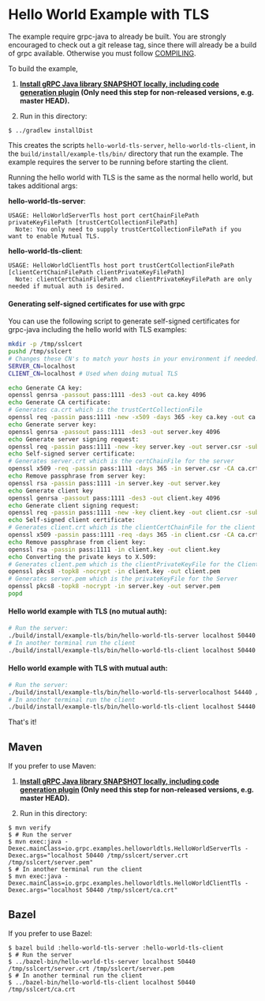 Hello World Example with TLS
==============================================

The example require grpc-java to already be built. You are strongly encouraged
to check out a git release tag, since there will already be a build of grpc
available. Otherwise you must follow [COMPILING](../COMPILING.md).

To build the example,

1. **[Install gRPC Java library SNAPSHOT locally, including code generation plugin](../../COMPILING.md) (Only need this step for non-released versions, e.g. master HEAD).**

2. Run in this directory:
```
$ ../gradlew installDist
```

This creates the scripts `hello-world-tls-server`, `hello-world-tls-client`,
in the
`build/install/example-tls/bin/` directory that run the example. The
example requires the server to be running before starting the client.

Running the hello world with TLS is the same as the normal hello world, but takes additional args:

**hello-world-tls-server**:

```text
USAGE: HelloWorldServerTls host port certChainFilePath privateKeyFilePath [trustCertCollectionFilePath]
  Note: You only need to supply trustCertCollectionFilePath if you want to enable Mutual TLS.
```

**hello-world-tls-client**:

```text
USAGE: HelloWorldClientTls host port trustCertCollectionFilePath [clientCertChainFilePath clientPrivateKeyFilePath]
  Note: clientCertChainFilePath and clientPrivateKeyFilePath are only needed if mutual auth is desired.
```

#### Generating self-signed certificates for use with grpc

You can use the following script to generate self-signed certificates for grpc-java including the hello world with TLS examples:

```bash
mkdir -p /tmp/sslcert
pushd /tmp/sslcert
# Changes these CN's to match your hosts in your environment if needed.
SERVER_CN=localhost
CLIENT_CN=localhost # Used when doing mutual TLS

echo Generate CA key:
openssl genrsa -passout pass:1111 -des3 -out ca.key 4096
echo Generate CA certificate:
# Generates ca.crt which is the trustCertCollectionFile
openssl req -passin pass:1111 -new -x509 -days 365 -key ca.key -out ca.crt -subj "/CN=${SERVER_CN}"
echo Generate server key:
openssl genrsa -passout pass:1111 -des3 -out server.key 4096
echo Generate server signing request:
openssl req -passin pass:1111 -new -key server.key -out server.csr -subj "/CN=${SERVER_CN}"
echo Self-signed server certificate:
# Generates server.crt which is the certChainFile for the server
openssl x509 -req -passin pass:1111 -days 365 -in server.csr -CA ca.crt -CAkey ca.key -set_serial 01 -out server.crt 
echo Remove passphrase from server key:
openssl rsa -passin pass:1111 -in server.key -out server.key
echo Generate client key
openssl genrsa -passout pass:1111 -des3 -out client.key 4096
echo Generate client signing request:
openssl req -passin pass:1111 -new -key client.key -out client.csr -subj "/CN=${CLIENT_CN}"
echo Self-signed client certificate:
# Generates client.crt which is the clientCertChainFile for the client (need for mutual TLS only)
openssl x509 -passin pass:1111 -req -days 365 -in client.csr -CA ca.crt -CAkey ca.key -set_serial 01 -out client.crt
echo Remove passphrase from client key:
openssl rsa -passin pass:1111 -in client.key -out client.key
echo Converting the private keys to X.509:
# Generates client.pem which is the clientPrivateKeyFile for the Client (needed for mutual TLS only)
openssl pkcs8 -topk8 -nocrypt -in client.key -out client.pem
# Generates server.pem which is the privateKeyFile for the Server
openssl pkcs8 -topk8 -nocrypt -in server.key -out server.pem
popd
```

#### Hello world example with TLS (no mutual auth):

```bash
# Run the server:
./build/install/example-tls/bin/hello-world-tls-server localhost 50440 /tmp/sslcert/server.crt /tmp/sslcert/server.pem
# In another terminal run the client
./build/install/example-tls/bin/hello-world-tls-client localhost 50440 /tmp/sslcert/ca.crt
```

#### Hello world example with TLS with mutual auth:

```bash
# Run the server:
./build/install/example-tls/bin/hello-world-tls-serverlocalhost 54440 /tmp/sslcert/server.crt /tmp/sslcert/server.pem /tmp/sslcert/ca.crt
# In another terminal run the client
./build/install/example-tls/bin/hello-world-tls-client localhost 54440 /tmp/sslcert/ca.crt /tmp/sslcert/client.crt /tmp/sslcert/client.pem
```

That's it!

## Maven

If you prefer to use Maven:

1. **[Install gRPC Java library SNAPSHOT locally, including code generation plugin](../../COMPILING.md) (Only need this step for non-released versions, e.g. master HEAD).**

2. Run in this directory:
```
$ mvn verify
$ # Run the server
$ mvn exec:java -Dexec.mainClass=io.grpc.examples.helloworldtls.HelloWorldServerTls -Dexec.args="localhost 50440 /tmp/sslcert/server.crt /tmp/sslcert/server.pem"
$ # In another terminal run the client
$ mvn exec:java -Dexec.mainClass=io.grpc.examples.helloworldtls.HelloWorldClientTls -Dexec.args="localhost 50440 /tmp/sslcert/ca.crt"
```

## Bazel

If you prefer to use Bazel:
```
$ bazel build :hello-world-tls-server :hello-world-tls-client
$ # Run the server
$ ../bazel-bin/hello-world-tls-server localhost 50440 /tmp/sslcert/server.crt /tmp/sslcert/server.pem
$ # In another terminal run the client
$ ../bazel-bin/hello-world-tls-client localhost 50440 /tmp/sslcert/ca.crt
```

